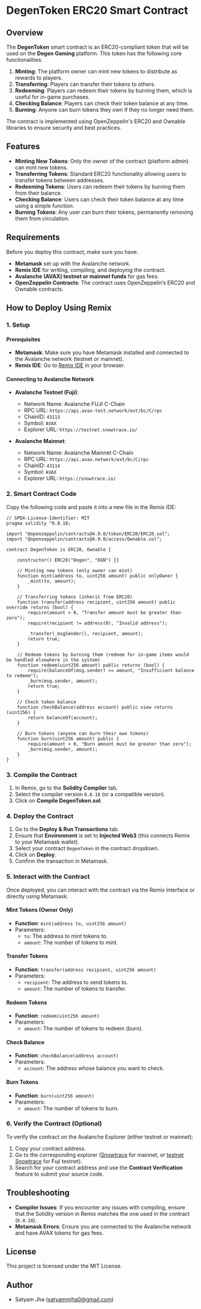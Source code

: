 # DegenToken ERC20 Smart Contract

## Overview

The **DegenToken** smart contract is an ERC20-compliant token that will be used on the **Degen Gaming** platform. This token has the following core functionalities:
1. **Minting**: The platform owner can mint new tokens to distribute as rewards to players.
2. **Transferring**: Players can transfer their tokens to others.
3. **Redeeming**: Players can redeem their tokens by burning them, which is useful for in-game purchases.
4. **Checking Balance**: Players can check their token balance at any time.
5. **Burning**: Anyone can burn tokens they own if they no longer need them.

The contract is implemented using OpenZeppelin's ERC20 and Ownable libraries to ensure security and best practices.

## Features

- **Minting New Tokens**: Only the owner of the contract (platform admin) can mint new tokens.
- **Transferring Tokens**: Standard ERC20 functionality allowing users to transfer tokens between addresses.
- **Redeeming Tokens**: Users can redeem their tokens by burning them from their balance.
- **Checking Balance**: Users can check their token balance at any time using a simple function.
- **Burning Tokens**: Any user can burn their tokens, permanently removing them from circulation.

## Requirements

Before you deploy this contract, make sure you have:
- **Metamask** set up with the Avalanche network.
- **Remix IDE** for writing, compiling, and deploying the contract.
- **Avalanche (AVAX) testnet or mainnet funds** for gas fees.
- **OpenZeppelin Contracts**: The contract uses OpenZeppelin’s ERC20 and Ownable contracts.

## How to Deploy Using Remix

### 1. Setup

#### Prerequisites
- **Metamask**: Make sure you have Metamask installed and connected to the Avalanche network (testnet or mainnet).
- **Remix IDE**: Go to [Remix IDE](https://remix.ethereum.org) in your browser.

#### Connecting to Avalanche Network
- **Avalanche Testnet (Fuji)**:
    - Network Name: Avalanche FUJI C-Chain
    - RPC URL: `https://api.avax-test.network/ext/bc/C/rpc`
    - ChainID: `43113`
    - Symbol: `AVAX`
    - Explorer URL: `https://testnet.snowtrace.io/`

- **Avalanche Mainnet**:
    - Network Name: Avalanche Mainnet C-Chain
    - RPC URL: `https://api.avax.network/ext/bc/C/rpc`
    - ChainID: `43114`
    - Symbol: `AVAX`
    - Explorer URL: `https://snowtrace.io/`

### 2. Smart Contract Code

Copy the following code and paste it into a new file in the Remix IDE:

```solidity
// SPDX-License-Identifier: MIT
pragma solidity ^0.8.18;

import "@openzeppelin/contracts@4.9.0/token/ERC20/ERC20.sol";
import "@openzeppelin/contracts@4.9.0/access/Ownable.sol";

contract DegenToken is ERC20, Ownable {

    constructor() ERC20("Degen", "DGN") {}

    // Minting new tokens (only owner can mint)
    function mint(address to, uint256 amount) public onlyOwner {
        _mint(to, amount);
    }

    // Transferring tokens (inherit from ERC20)
    function transfer(address recipient, uint256 amount) public override returns (bool) {
        require(amount > 0, "Transfer amount must be greater than zero");
        require(recipient != address(0), "Invalid address");

        _transfer(_msgSender(), recipient, amount);
        return true;
    }

    // Redeem tokens by burning them (redeem for in-game items would be handled elsewhere in the system)
    function redeem(uint256 amount) public returns (bool) {
        require(balanceOf(msg.sender) >= amount, "Insufficient balance to redeem");
        _burn(msg.sender, amount);
        return true;
    }

    // Check token balance
    function checkBalance(address account) public view returns (uint256) {
        return balanceOf(account);
    }

    // Burn tokens (anyone can burn their own tokens)
    function burn(uint256 amount) public {
        require(amount > 0, "Burn amount must be greater than zero");
        _burn(msg.sender, amount);
    }
}
```

### 3. Compile the Contract

1. In Remix, go to the **Solidity Compiler** tab.
2. Select the compiler version `0.8.18` (or a compatible version).
3. Click on **Compile DegenToken.sol**.

### 4. Deploy the Contract

1. Go to the **Deploy & Run Transactions** tab.
2. Ensure that **Environment** is set to **Injected Web3** (this connects Remix to your Metamask wallet).
3. Select your contract `DegenToken` in the contract dropdown.
4. Click on **Deploy**.
5. Confirm the transaction in Metamask.

### 5. Interact with the Contract

Once deployed, you can interact with the contract via the Remix interface or directly using Metamask.

#### Mint Tokens (Owner Only)
- **Function**: `mint(address to, uint256 amount)`
- Parameters:
    - `to`: The address to mint tokens to.
    - `amount`: The number of tokens to mint.

#### Transfer Tokens
- **Function**: `transfer(address recipient, uint256 amount)`
- Parameters:
    - `recipient`: The address to send tokens to.
    - `amount`: The number of tokens to transfer.

#### Redeem Tokens
- **Function**: `redeem(uint256 amount)`
- Parameters:
    - `amount`: The number of tokens to redeem (burn).

#### Check Balance
- **Function**: `checkBalance(address account)`
- Parameters:
    - `account`: The address whose balance you want to check.

#### Burn Tokens
- **Function**: `burn(uint256 amount)`
- Parameters:
    - `amount`: The number of tokens to burn.

### 6. Verify the Contract (Optional)

To verify the contract on the Avalanche Explorer (either testnet or mainnet):
1. Copy your contract address.
2. Go to the corresponding explorer ([Snowtrace](https://snowtrace.io/) for mainnet, or [testnet Snowtrace](https://testnet.snowtrace.io/) for Fuji testnet).
3. Search for your contract address and use the **Contract Verification** feature to submit your source code.

## Troubleshooting

- **Compiler Issues**: If you encounter any issues with compiling, ensure that the Solidity version in Remix matches the one used in the contract (`0.8.18`).
- **Metamask Errors**: Ensure you are connected to the Avalanche network and have AVAX tokens for gas fees.

## License

This project is licensed under the MIT License.
## Author
- Satyam Jha (satyammjha0@gmail.com)
